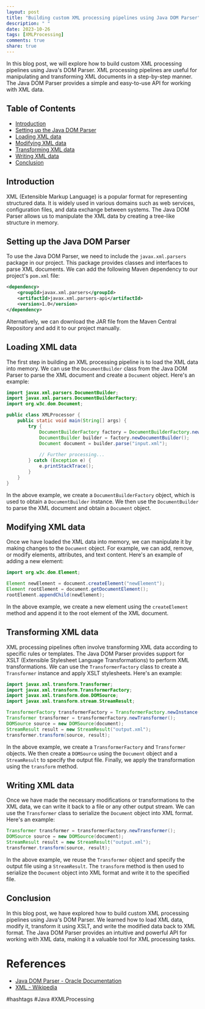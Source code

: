 ```yaml
---
layout: post
title: "Building custom XML processing pipelines using Java DOM Parser"
description: " "
date: 2023-10-26
tags: [XMLProcessing]
comments: true
share: true
---
```


In this blog post, we will explore how to build custom XML processing pipelines using Java's DOM Parser. XML processing pipelines are useful for manipulating and transforming XML documents in a step-by-step manner. The Java DOM Parser provides a simple and easy-to-use API for working with XML data.

## Table of Contents
- [Introduction](#introduction)
- [Setting up the Java DOM Parser](#setting-up-the-java-dom-parser)
- [Loading XML data](#loading-xml-data)
- [Modifying XML data](#modifying-xml-data)
- [Transforming XML data](#transforming-xml-data)
- [Writing XML data](#writing-xml-data)
- [Conclusion](#conclusion)

## Introduction <a name="introduction"></a>
XML (Extensible Markup Language) is a popular format for representing structured data. It is widely used in various domains such as web services, configuration files, and data exchange between systems. The Java DOM Parser allows us to manipulate the XML data by creating a tree-like structure in memory.

## Setting up the Java DOM Parser <a name="setting-up-the-java-dom-parser"></a>
To use the Java DOM Parser, we need to include the `javax.xml.parsers` package in our project. This package provides classes and interfaces to parse XML documents. We can add the following Maven dependency to our project's `pom.xml` file:

```xml
<dependency>
    <groupId>javax.xml.parsers</groupId>
    <artifactId>javax.xml.parsers-api</artifactId>
    <version>1.0</version>
</dependency>
```

Alternatively, we can download the JAR file from the Maven Central Repository and add it to our project manually.

## Loading XML data <a name="loading-xml-data"></a>
The first step in building an XML processing pipeline is to load the XML data into memory. We can use the `DocumentBuilder` class from the Java DOM Parser to parse the XML document and create a `Document` object. Here's an example:

```java
import javax.xml.parsers.DocumentBuilder;
import javax.xml.parsers.DocumentBuilderFactory;
import org.w3c.dom.Document;

public class XMLProcessor {
    public static void main(String[] args) {
        try {
            DocumentBuilderFactory factory = DocumentBuilderFactory.newInstance();
            DocumentBuilder builder = factory.newDocumentBuilder();
            Document document = builder.parse("input.xml");
            
            // Further processing...
        } catch (Exception e) {
            e.printStackTrace();
        }
    }
}
```

In the above example, we create a `DocumentBuilderFactory` object, which is used to obtain a `DocumentBuilder` instance. We then use the `DocumentBuilder` to parse the XML document and obtain a `Document` object.

## Modifying XML data <a name="modifying-xml-data"></a>
Once we have loaded the XML data into memory, we can manipulate it by making changes to the `Document` object. For example, we can add, remove, or modify elements, attributes, and text content. Here's an example of adding a new element:

```java
import org.w3c.dom.Element;

Element newElement = document.createElement("newElement");
Element rootElement = document.getDocumentElement();
rootElement.appendChild(newElement);
```

In the above example, we create a new element using the `createElement` method and append it to the root element of the XML document.

## Transforming XML data <a name="transforming-xml-data"></a>
XML processing pipelines often involve transforming XML data according to specific rules or templates. The Java DOM Parser provides support for XSLT (Extensible Stylesheet Language Transformations) to perform XML transformations. We can use the `TransformerFactory` class to create a `Transformer` instance and apply XSLT stylesheets. Here's an example:

```java
import javax.xml.transform.Transformer;
import javax.xml.transform.TransformerFactory;
import javax.xml.transform.dom.DOMSource;
import javax.xml.transform.stream.StreamResult;

TransformerFactory transformerFactory = TransformerFactory.newInstance();
Transformer transformer = transformerFactory.newTransformer();
DOMSource source = new DOMSource(document);
StreamResult result = new StreamResult("output.xml");
transformer.transform(source, result);
```

In the above example, we create a `TransformerFactory` and `Transformer` objects. We then create a `DOMSource` using the `Document` object and a `StreamResult` to specify the output file. Finally, we apply the transformation using the `transform` method.

## Writing XML data <a name="writing-xml-data"></a>
Once we have made the necessary modifications or transformations to the XML data, we can write it back to a file or any other output stream. We can use the `Transformer` class to serialize the `Document` object into XML format. Here's an example:

```java
Transformer transformer = transformerFactory.newTransformer();
DOMSource source = new DOMSource(document);
StreamResult result = new StreamResult("output.xml");
transformer.transform(source, result);
```

In the above example, we reuse the `Transformer` object and specify the output file using a `StreamResult`. The `transform` method is then used to serialize the `Document` object into XML format and write it to the specified file.

## Conclusion <a name="conclusion"></a>
In this blog post, we have explored how to build custom XML processing pipelines using Java's DOM Parser. We learned how to load XML data, modify it, transform it using XSLT, and write the modified data back to XML format. The Java DOM Parser provides an intuitive and powerful API for working with XML data, making it a valuable tool for XML processing tasks. 

# References

- [Java DOM Parser - Oracle Documentation](https://docs.oracle.com/javase/tutorial/jaxp/dom/index.html)
- [XML - Wikipedia](https://en.wikipedia.org/wiki/XML)

#hashtags #Java #XMLProcessing